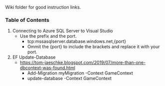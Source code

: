 Wiki folder for good instruction links.

### Table of Contents
1. Connecting to Azure SQL Server to Visual Studio
   * Use the prefix and the port.
      * tcp:mssasqlserver.database.windows.net,{port}
      * Ommit the {port} to include the brackets and replace it with your port.
1. EF Update-Database
   * https://tom-jaeschke.blogspot.com/2019/07/more-than-one-dbcontext-was-found.html
      * Add-Migration myMigration -Context GameContext
      * update-database -Context GameContext

